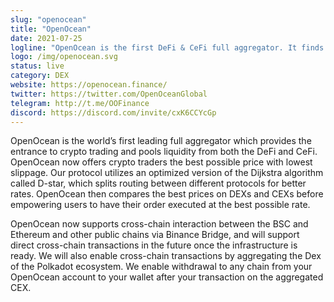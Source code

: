 ```yaml
---
slug: "openocean"
title: "OpenOcean"
date: 2021-07-25
logline: "OpenOcean is the first DeFi & CeFi full aggregator. It finds the best price and lowest slippage for traders by applying a deeply optimized intelligent routing algorithm. As one-stop entrance, we have aggregated ETH, ETH Layer2, BSC, TRON and Solana."
logo: /img/openocean.svg
status: live
category: DEX
website: https://openocean.finance/
twitter: https://twitter.com/OpenOceanGlobal
telegram: http://t.me/OOFinance
discord: https://discord.com/invite/cxK6CCYcGp
---
```


OpenOcean is the world’s first leading full aggregator which provides the entrance to crypto trading and pools liquidity from both the DeFi and CeFi. OpenOcean now offers crypto traders the best possible price with lowest slippage. Our protocol utilizes an optimized version of the Dijkstra algorithm called D-star, which splits routing between different protocols for better rates. OpenOcean then compares the best prices on DEXs and CEXs before empowering users to have their order executed at the best possible rate.

OpenOcean now supports cross-chain interaction between the BSC and Ethereum and other public chains via Binance Bridge, and will support direct cross-chain transactions in the future once the infrastructure is ready. We will also enable cross-chain transactions by aggregating the Dex of the Polkadot ecosystem. We enable withdrawal to any chain from your OpenOcean account to your wallet after your transaction on the aggregated CEX.
